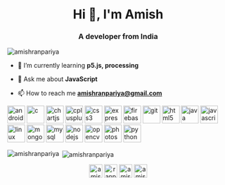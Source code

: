 

<!--
**AmishRanpariya/AmishRanpariya** is a ✨ _special_ ✨ repository because its `README.md` (this file) appears on your GitHub profile.

Here are some ideas to get you started:

- 🔭 I’m currently working on ...
- 🌱 I’m currently learning ...
- 👯 I’m looking to collaborate on ...
- 🤔 I’m looking for help with ...
- 💬 Ask me about ...
- 📫 How to reach me: ...
- 😄 Pronouns: ...
- ⚡ Fun fact: ...
-->
<h1 align="center">Hi 👋, I'm Amish</h1>
<h3 align="center">A developer from India</h3>

<p align="left"> <img src="https://komarev.com/ghpvc/?username=amishranpariya" alt="amishranpariya" /> </p>

- 🌱 I’m currently learning **p5.js, processing**

- 💬 Ask me about **JavaScript**

- 📫 How to reach me **amishranpariya@gmail.com**

<p align="left"><img src="https://devicons.github.io/devicon/devicon.git/icons/android/android-original-wordmark.svg" alt="android" width="40" height="40"/> <img src="https://devicons.github.io/devicon/devicon.git/icons/c/c-original.svg" alt="c" width="40" height="40"/> <img src="https://www.chartjs.org/media/logo-title.svg" alt="chartjs" width="40" height="40"/> <img src="https://devicons.github.io/devicon/devicon.git/icons/cplusplus/cplusplus-original.svg" alt="cplusplus" width="40" height="40"/> <img src="https://devicons.github.io/devicon/devicon.git/icons/css3/css3-original-wordmark.svg" alt="css3" width="40" height="40"/> <img src="https://devicons.github.io/devicon/devicon.git/icons/express/express-original-wordmark.svg" alt="express" width="40" height="40"/> <img src="https://www.vectorlogo.zone/logos/firebase/firebase-icon.svg" alt="firebase" width="40" height="40"/> <img src="https://www.vectorlogo.zone/logos/git-scm/git-scm-icon.svg" alt="git" width="40" height="40"/> <img src="https://devicons.github.io/devicon/devicon.git/icons/html5/html5-original-wordmark.svg" alt="html5" width="40" height="40"/> <img src="https://devicons.github.io/devicon/devicon.git/icons/java/java-original-wordmark.svg" alt="java" width="40" height="40"/> <img src="https://devicons.github.io/devicon/devicon.git/icons/javascript/javascript-original.svg" alt="javascript" width="40" height="40"/> <img src="https://devicons.github.io/devicon/devicon.git/icons/linux/linux-original.svg" alt="linux" width="40" height="40"/> <img src="https://devicons.github.io/devicon/devicon.git/icons/mongodb/mongodb-original-wordmark.svg" alt="mongodb" width="40" height="40"/> <img src="https://devicons.github.io/devicon/devicon.git/icons/mysql/mysql-original-wordmark.svg" alt="mysql" width="40" height="40"/> <img src="https://devicons.github.io/devicon/devicon.git/icons/nodejs/nodejs-original-wordmark.svg" alt="nodejs" width="40" height="40"/> <img src="https://www.vectorlogo.zone/logos/opencv/opencv-icon.svg" alt="opencv" width="40" height="40"/> <img src="https://devicons.github.io/devicon/devicon.git/icons/photoshop/photoshop-plain.svg" alt="photoshop" width="40" height="40"/> <img src="https://devicons.github.io/devicon/devicon.git/icons/python/python-original.svg" alt="python" width="40" height="40"/></p><p><img align="left" src="https://github-readme-stats.vercel.app/api/top-langs/?username=amishranpariya&layout=compact&hide=html" alt="amishranpariya" /></p>

<p>&nbsp;<img align="center" src="https://github-readme-stats.vercel.app/api?username=amishranpariya&show_icons=true" alt="amishranpariya" /></p>

<p align="center">
<a href="https://twitter.com/amish_ranpariya" target="blank"><img align="center" src="https://cdn.jsdelivr.net/npm/simple-icons@3.0.1/icons/twitter.svg" alt="amish_ranpariya" height="30" width="30" /></a>
<a href="https://fb.com/ranpariya.amish" target="blank"><img align="center" src="https://cdn.jsdelivr.net/npm/simple-icons@3.0.1/icons/facebook.svg" alt="ranpariya.amish" height="30" width="30" /></a>
<a href="https://instagram.com/amish_ranpariya" target="blank"><img align="center" src="https://cdn.jsdelivr.net/npm/simple-icons@3.0.1/icons/instagram.svg" alt="amish_ranpariya" height="30" width="30" /></a>
<a href="https://www.youtube.com/c/amish ranpariya" target="blank"><img align="center" src="https://cdn.jsdelivr.net/npm/simple-icons@3.0.1/icons/youtube.svg" alt="amish ranpariya" height="30" width="30" /></a>
</p>
